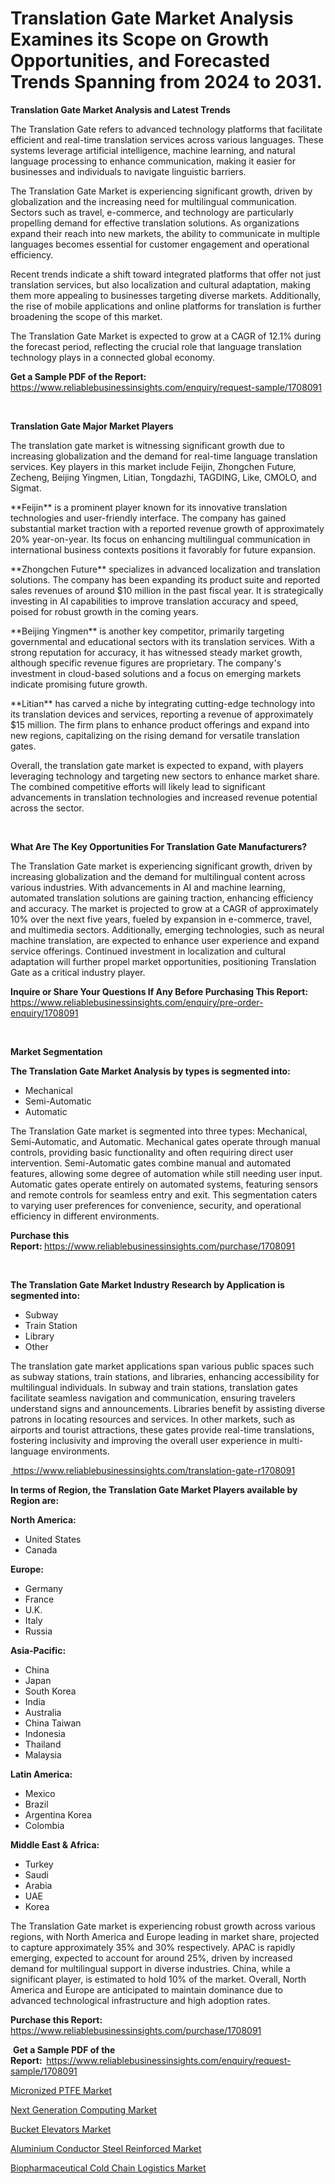 <p><h1>Translation Gate Market Analysis Examines its Scope on Growth Opportunities, and Forecasted Trends Spanning from 2024 to 2031.</h1></p><p><strong>Translation Gate Market Analysis and Latest Trends</strong></p>
<p><p>The Translation Gate refers to advanced technology platforms that facilitate efficient and real-time translation services across various languages. These systems leverage artificial intelligence, machine learning, and natural language processing to enhance communication, making it easier for businesses and individuals to navigate linguistic barriers. </p><p>The Translation Gate Market is experiencing significant growth, driven by globalization and the increasing need for multilingual communication. Sectors such as travel, e-commerce, and technology are particularly propelling demand for effective translation solutions. As organizations expand their reach into new markets, the ability to communicate in multiple languages becomes essential for customer engagement and operational efficiency.</p><p>Recent trends indicate a shift toward integrated platforms that offer not just translation services, but also localization and cultural adaptation, making them more appealing to businesses targeting diverse markets. Additionally, the rise of mobile applications and online platforms for translation is further broadening the scope of this market. </p><p>The Translation Gate Market is expected to grow at a CAGR of 12.1% during the forecast period, reflecting the crucial role that language translation technology plays in a connected global economy.</p></p>
<p><strong>Get a Sample PDF of the Report:&nbsp;</strong> <a href="https://www.reliablebusinessinsights.com/enquiry/request-sample/1708091?utm_campaign=113&utm_medium=2&utm_source=Github&utm_content=ia&utm_term=18112024&utm_id=translation-gate">https://www.reliablebusinessinsights.com/enquiry/request-sample/1708091</a></p>
<p>&nbsp;</p>
<p><strong>Translation Gate Major Market Players</strong></p>
<p><p>The translation gate market is witnessing significant growth due to increasing globalization and the demand for real-time language translation services. Key players in this market include Feijin, Zhongchen Future, Zecheng, Beijing Yingmen, Litian, Tongdazhi, TAGDING, Like, CMOLO, and Sigmat.</p><p>**Feijin** is a prominent player known for its innovative translation technologies and user-friendly interface. The company has gained substantial market traction with a reported revenue growth of approximately 20% year-on-year. Its focus on enhancing multilingual communication in international business contexts positions it favorably for future expansion.</p><p>**Zhongchen Future** specializes in advanced localization and translation solutions. The company has been expanding its product suite and reported sales revenues of around $10 million in the past fiscal year. It is strategically investing in AI capabilities to improve translation accuracy and speed, poised for robust growth in the coming years.</p><p>**Beijing Yingmen** is another key competitor, primarily targeting governmental and educational sectors with its translation services. With a strong reputation for accuracy, it has witnessed steady market growth, although specific revenue figures are proprietary. The company's investment in cloud-based solutions and a focus on emerging markets indicate promising future growth.</p><p>**Litian** has carved a niche by integrating cutting-edge technology into its translation devices and services, reporting a revenue of approximately $15 million. The firm plans to enhance product offerings and expand into new regions, capitalizing on the rising demand for versatile translation gates. </p><p>Overall, the translation gate market is expected to expand, with players leveraging technology and targeting new sectors to enhance market share. The combined competitive efforts will likely lead to significant advancements in translation technologies and increased revenue potential across the sector.</p></p>
<p>&nbsp;</p>
<p><strong>What Are The Key Opportunities For Translation Gate Manufacturers?</strong></p>
<p><p>The Translation Gate market is experiencing significant growth, driven by increasing globalization and the demand for multilingual content across various industries. With advancements in AI and machine learning, automated translation solutions are gaining traction, enhancing efficiency and accuracy. The market is projected to grow at a CAGR of approximately 10% over the next five years, fueled by expansion in e-commerce, travel, and multimedia sectors. Additionally, emerging technologies, such as neural machine translation, are expected to enhance user experience and expand service offerings. Continued investment in localization and cultural adaptation will further propel market opportunities, positioning Translation Gate as a critical industry player.</p></p>
<p><strong>Inquire or Share Your Questions If Any Before Purchasing This Report:</strong> <a href="https://www.reliablebusinessinsights.com/enquiry/pre-order-enquiry/1708091?utm_campaign=113&utm_medium=2&utm_source=Github&utm_content=ia&utm_term=18112024&utm_id=translation-gate">https://www.reliablebusinessinsights.com/enquiry/pre-order-enquiry/1708091</a></p>
<p>&nbsp;</p>
<p><strong>Market Segmentation</strong></p>
<p><strong>The Translation Gate Market Analysis by types is segmented into:</strong></p>
<p><ul><li>Mechanical</li><li>Semi-Automatic</li><li>Automatic</li></ul></p>
<p><p>The Translation Gate market is segmented into three types: Mechanical, Semi-Automatic, and Automatic. Mechanical gates operate through manual controls, providing basic functionality and often requiring direct user intervention. Semi-Automatic gates combine manual and automated features, allowing some degree of automation while still needing user input. Automatic gates operate entirely on automated systems, featuring sensors and remote controls for seamless entry and exit. This segmentation caters to varying user preferences for convenience, security, and operational efficiency in different environments.</p></p>
<p><strong>Purchase this Report:&nbsp;</strong><a href="https://www.reliablebusinessinsights.com/purchase/1708091?utm_campaign=113&utm_medium=2&utm_source=Github&utm_content=ia&utm_term=18112024&utm_id=translation-gate">https://www.reliablebusinessinsights.com/purchase/1708091</a></p>
<p>&nbsp;</p>
<p><strong>The Translation Gate Market Industry Research by Application is segmented into:</strong></p>
<p><ul><li>Subway</li><li>Train Station</li><li>Library</li><li>Other</li></ul></p>
<p><p>The translation gate market applications span various public spaces such as subway stations, train stations, and libraries, enhancing accessibility for multilingual individuals. In subway and train stations, translation gates facilitate seamless navigation and communication, ensuring travelers understand signs and announcements. Libraries benefit by assisting diverse patrons in locating resources and services. In other markets, such as airports and tourist attractions, these gates provide real-time translations, fostering inclusivity and improving the overall user experience in multi-language environments.</p></p>
<p><a href="https://www.reliablebusinessinsights.com/translation-gate-r1708091?utm_campaign=113&utm_medium=2&utm_source=Github&utm_content=ia&utm_term=18112024&utm_id=translation-gate">&nbsp;https://www.reliablebusinessinsights.com/translation-gate-r1708091</a></p>
<p><strong>In terms of Region, the Translation Gate Market Players available by Region are:</strong></p>
<p>
    <p> <strong> North America: </strong>
        <ul>
            <li>United States</li>
            <li>Canada</li>
        </ul>
        </p> 
    <p> <strong> Europe: </strong>
        <ul>
            <li>Germany</li>
            <li>France</li>
            <li>U.K.</li>
            <li>Italy</li>
            <li>Russia</li>
        </ul>
        </p> 
    <p> <strong> Asia-Pacific: </strong>
        <ul>
            <li>China</li>
            <li>Japan</li>
            <li>South Korea</li>
            <li>India</li>
            <li>Australia</li>
            <li>China Taiwan</li>
            <li>Indonesia</li>
            <li>Thailand</li>
            <li>Malaysia</li>
        </ul>
        </p> 
    <p> <strong> Latin America: </strong>
        <ul>
            <li>Mexico</li>
            <li>Brazil</li>
            <li>Argentina Korea</li>
            <li>Colombia</li>
        </ul>
        </p> 
    <p> <strong> Middle East & Africa: </strong>
        <ul>
            <li>Turkey</li>
            <li>Saudi</li>
            <li>Arabia</li>
            <li>UAE</li>
            <li>Korea</li>
        </ul>
    </p>
    </p>
<p><p>The Translation Gate market is experiencing robust growth across various regions, with North America and Europe leading in market share, projected to capture approximately 35% and 30% respectively. APAC is rapidly emerging, expected to account for around 25%, driven by increased demand for multilingual support in diverse industries. China, while a significant player, is estimated to hold 10% of the market. Overall, North America and Europe are anticipated to maintain dominance due to advanced technological infrastructure and high adoption rates.</p></p>
<p><strong>Purchase this Report: </strong><a href="https://www.reliablebusinessinsights.com/purchase/1708091?utm_campaign=113&utm_medium=2&utm_source=Github&utm_content=ia&utm_term=18112024&utm_id=translation-gate">https://www.reliablebusinessinsights.com/purchase/1708091</a></p>
<p>&nbsp;<strong>Get a Sample PDF of the Report:&nbsp;&nbsp;</strong><a href="https://www.reliablebusinessinsights.com/enquiry/request-sample/1708091?utm_campaign=113&utm_medium=2&utm_source=Github&utm_content=ia&utm_term=18112024&utm_id=translation-gate">https://www.reliablebusinessinsights.com/enquiry/request-sample/1708091</a></p>
<p><strong></strong></p>
<p><p><a href="https://www.linkedin.com/pulse/booming-micronized-ptfe-market-sector-analysis-growth-rdzhc?utm_campaign=113&utm_medium=2&utm_source=Github&utm_content=ia&utm_term=18112024&utm_id=translation-gate">Micronized PTFE Market</a></p><p><a href="https://issuu.com/reportprime-2/docs/next-generation-computing-market-si_cf8bae7fe680b0?utm_campaign=113&utm_medium=2&utm_source=Github&utm_content=ia&utm_term=18112024&utm_id=translation-gate">Next Generation Computing Market</a></p><p><a href="https://github.com/LilianFaulkner65/Market-Research-Report-List-1/blob/main/bucket-elevators-market.md?utm_campaign=113&utm_medium=2&utm_source=Github&utm_content=ia&utm_term=18112024&utm_id=translation-gate">Bucket Elevators Market</a></p><p><a href="https://www.linkedin.com/pulse/aluminium-conductor-steel-reinforced-spectrum-usage-patterns-bxn6c?utm_campaign=113&utm_medium=2&utm_source=Github&utm_content=ia&utm_term=18112024&utm_id=translation-gate">Aluminium Conductor Steel Reinforced Market</a></p><p><a href="https://github.com/SamiaChowdhury801/Market-Research-Report-List-1/blob/main/biopharmaceutical-cold-chain-logistics-market.md?utm_campaign=113&utm_medium=2&utm_source=Github&utm_content=ia&utm_term=18112024&utm_id=translation-gate">Biopharmaceutical Cold Chain Logistics Market</a></p></p>